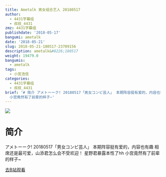 ```yaml
---
title: Ametalk 男女组合艺人 20180517
author:
  - 4431字幕组
  - 叔叔_4431
zmz: 4431字幕组
publishdate: '2018-05-17'
bangumi: ametalk
date: '2018-05-21'
slug: 2018-05-21-180517-23709156
description: ametalk&#8226;180517
weight: 19479.0
bangumis:
  - ametalk
tags:
  - 小宮浩信
categories:
  - 4431字幕组
  - 叔叔_4431
brief: '# 简介 アメトーーク! 20180517「男女コンビ芸人」 本期阵容挺有爱的，内容也有趣 相席还是最可爱，山添君怎么会不受欢迎！ 星野君暴露本性了hh
  小宫竟然有了前辈的样子~'
---
```

![](https://i.imgur.com/I2ntsHu.jpg)
# 简介  
アメトーーク! 20180517「男女コンビ芸人」
本期阵容挺有爱的，内容也有趣
相席还是最可爱，山添君怎么会不受欢迎！
星野君暴露本性了hh 小宫竟然有了前辈的样子~  

[去B站观看](https://www.bilibili.com/video/av23709156/)
 
